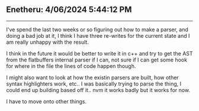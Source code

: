 ## Enetheru: 4/06/2024 5:44:12 PM
--------------------------------------
I've spend the last two weeks or so figuring out how to make a parser, and
doing a bad job at it, I think I have three re-writes for the current state and
I am really unhappy with the result.

I think in the future it would be better to write it in c++ and try to get the
AST from the flatbuffers internal parser if I can, not sure if I can get some
hook for where in the file the lines of code happen though.

I might also want to look at how the existin parsers are built, how other
syntax highlighters work, etc.. I was basically trying to parse the thing, I
could end up building based off it.. nvm it works badly but it works for now.

I have to move onto other things.
